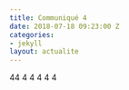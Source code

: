 ```yaml
---
title: Communiqué 4
date: 2018-07-18 09:23:00 Z
categories:
- jekyll
layout: actualite
---
```


44 4 4 4 4 4 